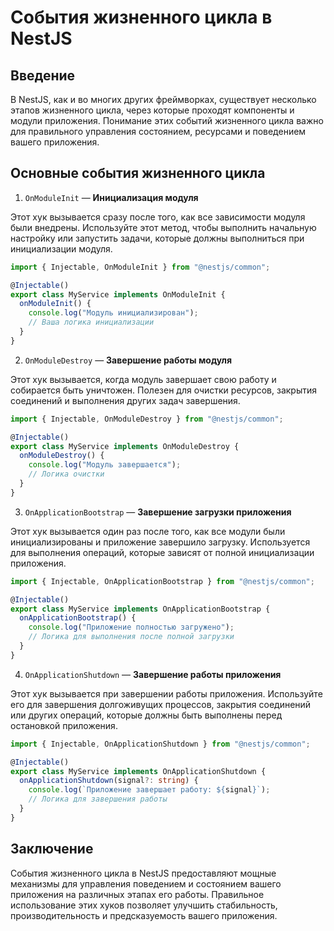 # События жизненного цикла в NestJS

## Введение

В NestJS, как и во многих других фреймворках, существует несколько этапов жизненного цикла, через которые проходят компоненты и модули приложения. Понимание этих событий жизненного цикла важно для правильного управления состоянием, ресурсами и поведением вашего приложения.

## Основные события жизненного цикла

1. `OnModuleInit` — **Инициализация модуля**

Этот хук вызывается сразу после того, как все зависимости модуля были внедрены. Используйте этот метод, чтобы выполнить начальную настройку или запустить задачи, которые должны выполниться при инициализации модуля.

```typescript
import { Injectable, OnModuleInit } from "@nestjs/common";

@Injectable()
export class MyService implements OnModuleInit {
  onModuleInit() {
    console.log("Модуль инициализирован");
    // Ваша логика инициализации
  }
}
```

2. `OnModuleDestroy` — **Завершение работы модуля**

Этот хук вызывается, когда модуль завершает свою работу и собирается быть уничтожен. Полезен для очистки ресурсов, закрытия соединений и выполнения других задач завершения.

```typescript
import { Injectable, OnModuleDestroy } from "@nestjs/common";

@Injectable()
export class MyService implements OnModuleDestroy {
  onModuleDestroy() {
    console.log("Модуль завершается");
    // Логика очистки
  }
}
```

3. `OnApplicationBootstrap` — **Завершение загрузки приложения**

Этот хук вызывается один раз после того, как все модули были инициализированы и приложение завершило загрузку. Используется для выполнения операций, которые зависят от полной инициализации приложения.

```typescript
import { Injectable, OnApplicationBootstrap } from "@nestjs/common";

@Injectable()
export class MyService implements OnApplicationBootstrap {
  onApplicationBootstrap() {
    console.log("Приложение полностью загружено");
    // Логика для выполнения после полной загрузки
  }
}
```

4. `OnApplicationShutdown` — **Завершение работы приложения**

Этот хук вызывается при завершении работы приложения. Используйте его для завершения долгоживущих процессов, закрытия соединений или других операций, которые должны быть выполнены перед остановкой приложения.

```typescript
import { Injectable, OnApplicationShutdown } from "@nestjs/common";

@Injectable()
export class MyService implements OnApplicationShutdown {
  onApplicationShutdown(signal?: string) {
    console.log(`Приложение завершает работу: ${signal}`);
    // Логика для завершения работы
  }
}
```

## Заключение

События жизненного цикла в NestJS предоставляют мощные механизмы для управления поведением и состоянием вашего приложения на различных этапах его работы. Правильное использование этих хуков позволяет улучшить стабильность, производительность и предсказуемость вашего приложения.
